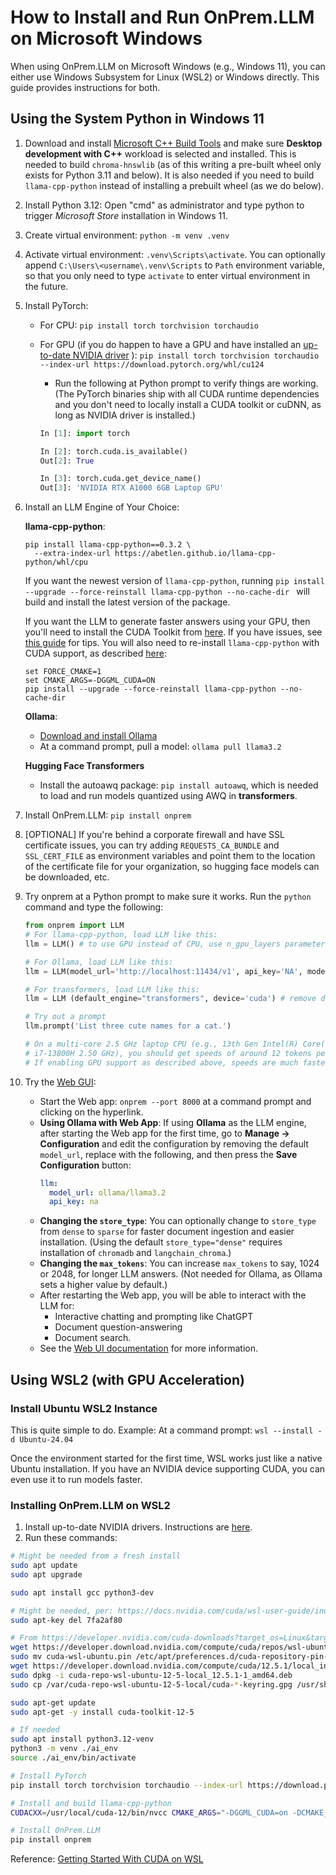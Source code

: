 # How to Install and Run OnPrem.LLM on Microsoft Windows

When using OnPrem.LLM on Microsoft Windows (e.g., Windows 11), you can either use  Windows Subsystem for Linux (WSL2) or Windows directly. This guide provides instructions for both.

## Using the System Python in Windows 11

1. Download and install [Microsoft C++ Build Tools](https://visualstudio.microsoft.com/visual-cpp-build-tools/) and make sure **Desktop development with C++** workload is selected and installed. This is needed to build `chroma-hnswlib` (as of this writing a pre-built wheel only exists for Python 3.11 and below). It is also needed if you need to build `llama-cpp-python` instead of installing a prebuilt wheel (as we do below).
2. Install Python 3.12:  Open "cmd" as administrator and type python to trigger *Microsoft Store* installation in Windows 11.
3. Create virtual environment: `python -m venv .venv`
4. Activate virtual environment: `.venv\Scripts\activate`. You can optionally append `C:\Users\<username\.venv\Scripts` to `Path` environment variable, so that you only need to type `activate` to enter virtual environment in the future.
5. Install PyTorch:
   - For CPU: `pip install torch torchvision torchaudio`
   - For GPU (if you do happen to have a GPU and have installed an [up-to-date NVIDIA driver](https://www.nvidia.com/en-us/drivers/) ): `pip install torch torchvision torchaudio --index-url https://download.pytorch.org/whl/cu124`
     - Run the following at Python prompt to verify things are working. (The PyTorch binaries ship with all CUDA runtime dependencies and you don't need to locally install a CUDA toolkit or cuDNN, as long as NVIDIA driver is installed.)

     ```python
     In [1]: import torch

     In [2]: torch.cuda.is_available()
     Out[2]: True

     In [3]: torch.cuda.get_device_name()
     Out[3]: 'NVIDIA RTX A1000 6GB Laptop GPU'
     ```

6. Install an LLM Engine of Your Choice:

   **llama-cpp-python**:

   ```shell
   pip install llama-cpp-python==0.3.2 \
     --extra-index-url https://abetlen.github.io/llama-cpp-python/whl/cpu
   ```
   If you want the newest version of `llama-cpp-python`, running `pip install --upgrade --force-reinstall llama-cpp-python --no-cache-dir
` will build and install the latest version of the package.
   
   If you want the LLM to generate faster answers using your GPU, then you'll
   need to install the CUDA Toolkit from
   [here](https://developer.nvidia.com/cuda-12-6-0-download-archive?target_os=Windows).
   If you have issues, see
   [this guide](https://medium.com/@piyushbatra1999/installing-llama-cpp-python-with-nvidia-gpu-acceleration-on-windows-a-short-guide-0dfac475002d)
   for tips. You will also need to re-install `llama-cpp-python` with CUDA
   support, as described
   [here](https://python.langchain.com/docs/integrations/llms/llamacpp/#installation-with-windows):

   ```shell
   set FORCE_CMAKE=1
   set CMAKE_ARGS=-DGGML_CUDA=ON
   pip install --upgrade --force-reinstall llama-cpp-python --no-cache-dir
   ```
   
    **Ollama**:
    - [Download and install Ollama](https://ollama.com/)
    - At a command prompt, pull a model: `ollama pull llama3.2`

    
    **Hugging Face Transformers**
    - Install the autoawq package: `pip install autoawq`, which is needed to load and run models quantized using AWQ in **transformers**.

  
8. Install OnPrem.LLM: `pip install onprem`
9. [OPTIONAL] If you're behind a corporate firewall and  have SSL certificate
   issues, you can try adding `REQUESTS_CA_BUNDLE` and `SSL_CERT_FILE` as
   environment variables and point them to the location of the certificate file
   for your organization, so hugging face models can be downloaded, etc.
10. Try onprem at a Python prompt to make sure it works. Run the `python`
    command and type the following:
   
    ```python
    from onprem import LLM
    # For llama-cpp-python, load LLM like this:
    llm = LLM() # to use GPU instead of CPU, use n_gpu_layers parameter: LLM(n_gpu_layers=-1)

    # For Ollama, load LLM like this:
    llm = LLM(model_url='http://localhost:11434/v1', api_key='NA', model='llama3.2')

    # For transformers, load LLM like this:
    llm = LLM (default_engine="transformers", device='cuda') # remove device argument if running on CPU

    # Try out a prompt
    llm.prompt('List three cute names for a cat.')

    # On a multi-core 2.5 GHz laptop CPU (e.g., 13th Gen Intel(R) Core(TM)
    # i7-13800H 2.50 GHz), you should get speeds of around 12 tokens per second.
    # If enabling GPU support as described above, speeds are much faster.
    ```
 

11. Try the [Web GUI](https://amaiya.github.io/onprem/webapp.html):
    - Start the Web app:  `onprem --port 8000` at a command prompt and clicking on the hyperlink.
    - **Using Ollama with Web App**: If using **Ollama** as the LLM engine, after starting the Web app for the first time, go to **Manage -> Configuration** and edit the configuration by removing the default `model_url`, replace with the following, and then press the **Save Configuration** button:
      ```yaml
      llm:
        model_url: ollama/llama3.2
        api_key: na
      ```
    -  **Changing the `store_type`**: You can optionally change to `store_type` from `dense` to `sparse` for faster document ingestion and easier installation. (Using the default `store_type="dense"` requires installation of `chromadb` and `langchain_chroma`.)
    -  **Changing the `max_tokens`**: You can increase `max_tokens` to say, 1024 or 2048, for longer LLM answers. (Not needed for Ollama, as Ollama sets a  higher value by default.)
    - After restarting the Web app, you will be able to interact with the LLM for:
       - Interactive chatting and prompting like ChatGPT
       - Document question-answering
       - Document search.
    - See the [Web UI documentation](https://amaiya.github.io/onprem/webapp.html) for more information.
    
## Using WSL2 (with GPU Acceleration)

### Install Ubuntu WSL2 Instance

This is quite simple to do. Example: At a command prompt: `wsl --install -d Ubuntu-24.04`

Once the environment started for the first time, WSL works just like a native
Ubuntu installation. If you have an NVIDIA device supporting CUDA, you can even
use it to run models faster.

### Installing OnPrem.LLM on WSL2

1. Install up-to-date NVIDIA drivers. Instructions are [here](https://docs.nvidia.com/cuda/wsl-user-guide/index.html#getting-started-with-cuda-on-wsl).
2. Run these commands:

```sh
# Might be needed from a fresh install
sudo apt update
sudo apt upgrade

sudo apt install gcc python3-dev

# Might be needed, per: https://docs.nvidia.com/cuda/wsl-user-guide/index.html#cuda-support-for-wsl-2
sudo apt-key del 7fa2af80

# From https://developer.nvidia.com/cuda-downloads?target_os=Linux&target_arch=x86_64&Distribution=WSL-Ubuntu&target_version=2.0&target_type=deb_local
wget https://developer.download.nvidia.com/compute/cuda/repos/wsl-ubuntu/x86_64/cuda-wsl-ubuntu.pin
sudo mv cuda-wsl-ubuntu.pin /etc/apt/preferences.d/cuda-repository-pin-600
wget https://developer.download.nvidia.com/compute/cuda/12.5.1/local_installers/cuda-repo-wsl-ubuntu-12-5-local_12.5.1-1_amd64.deb
sudo dpkg -i cuda-repo-wsl-ubuntu-12-5-local_12.5.1-1_amd64.deb
sudo cp /var/cuda-repo-wsl-ubuntu-12-5-local/cuda-*-keyring.gpg /usr/share/keyrings/

sudo apt-get update
sudo apt-get -y install cuda-toolkit-12-5

# If needed
sudo apt install python3.12-venv
python3 -m venv ./ai_env
source ./ai_env/bin/activate

# Install PyTorch
pip install torch torchvision torchaudio --index-url https://download.pytorch.org/whl/cu124

# Install and build llama-cpp-python
CUDACXX=/usr/local/cuda-12/bin/nvcc CMAKE_ARGS="-DGGML_CUDA=on -DCMAKE_CUDA_ARCHITECTURES=all-major" FORCE_CMAKE=1 pip install llama-cpp-python --no-cache-dir --force-reinstall --upgrade

# Install OnPrem.LLM
pip install onprem
```


Reference: [Getting Started With CUDA on WSL](https://docs.nvidia.com/cuda/wsl-user-guide/index.html#getting-started-with-cuda-on-wsl)
